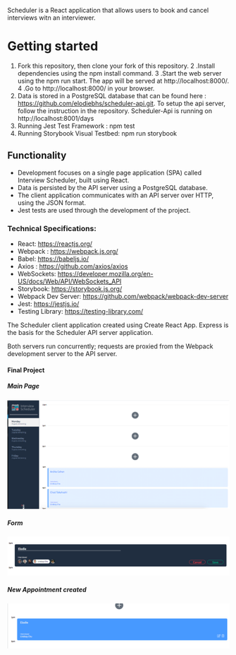 Scheduler is a React application that allows users to book and cancel interviews witn an interviewer. 

# Getting started 

1. Fork this repository, then clone your fork of this repository.
2 .Install dependencies using the npm install command.
3 .Start the web server using the npm run start. The app will be served at http://localhost:8000/.
4 .Go to http://localhost:8000/ in your browser.
5. Data is stored in a PostgreSQL database that can be found here : https://github.com/elodiebhs/scheduler-api.git. To setup the api server, follow the instruction in the repository. Scheduler-Api is running on http://localhost:8001/days
6. Running Jest Test Framework : npm test
7. Running Storybook Visual Testbed: npm run storybook

## Functionality

- Development focuses on a single page application (SPA) called Interview Scheduler, built using React.
- Data is persisted by the API server using a PostgreSQL database.
- The client application communicates with an API server over HTTP, using the JSON format.
- Jest tests are used through the development of the project.



### Technical Specifications:

- React: https://reactjs.org/
- Webpack : https://webpack.js.org/
- Babel: https://babeljs.io/
- Axios : https://github.com/axios/axios
- WebSockets: https://developer.mozilla.org/en-US/docs/Web/API/WebSockets_API
- Storybook: https://storybook.js.org/
- Webpack Dev Server: https://github.com/webpack/webpack-dev-server
- Jest: https://jestjs.io/
- Testing Library: https://testing-library.com/

The Scheduler client application created using Create React App. Express is the basis for the Scheduler API server application.

Both servers run concurrently; requests are proxied from the Webpack development server to the API server.

#### Final Project

##### Main Page
!["Screenshot of Main Page"](https://raw.githubusercontent.com/elodiebhs/Scheduler/master/Images/Main_page.png)
##### Form
!["Screenshot of the Form"](https://raw.githubusercontent.com/elodiebhs/Scheduler/master/Images/Form.png)
##### New Appointment created
!["Screenshot of the New Appointment created](https://raw.githubusercontent.com/elodiebhs/Scheduler/master/Images/new_apointment_created.png)
